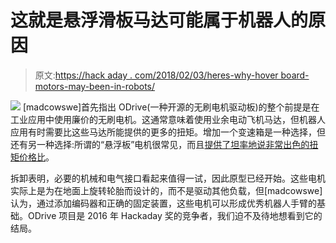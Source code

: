 # 这就是悬浮滑板马达可能属于机器人的原因

> 原文:[https://hack aday . com/2018/02/03/heres-why-hover board-motors-may-been-in-robots/](https://hackaday.com/2018/02/03/heres-why-hoverboard-motors-might-belong-in-robots/)

![](../Images/1b6fbfdfda37bcb969883dd9cb07a0d1.png) [madcowswe]首先指出 ODrive(一种开源的无刷电机驱动板)的整个前提是在工业应用中使用廉价的无刷电机。这通常意味着使用业余电动飞机马达，但机器人应用有时需要比这些马达所能提供的更多的扭矩。增加一个变速箱是一种选择，但还有另一种选择:所谓的“悬浮板”电机很常见，而且[提供了坦率地说非常出色的扭矩价格比](https://discourse.odriverobotics.com/t/project-hoverarm/441)。

拆卸表明，必要的机械和电气接口看起来值得一试，因此原型已经开始。这些电机实际上是为在地面上旋转轮胎而设计的，而不是驱动其他负载，但[madcowswe]认为，通过添加编码器和正确的固定装置，这些电机可以形成优秀机器人手臂的基础。ODrive 项目是 2016 年 Hackaday 奖的竞争者，我们迫不及待地想看到它的结局。